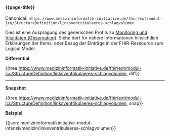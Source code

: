 #### {{page-title}}

Canonical: 
```https://www.medizininformatik-initiative.de/fhir/ext/modul-icu/StructureDefinition/linksventrikulaeres-schlagvolumen```
<br> 

Dies ist eine Ausprägung des generischen Profils zu [Monitoring und Vitaldaten (Observation)](https://www.medizininformatik-initiative.de/fhir/ext/modul-icu/StructureDefinition/monitoring-und-vitaldaten). Siehe dort für nähere Informationen hinsichtlich Erklärungen der Items, oder Bezug der Einträge in der FHIR-Ressource zum Logical Model. 


**Differential**

{{tree:https://www.medizininformatik-initiative.de/fhir/ext/modul-icu/StructureDefinition/linksventrikulaeres-schlagvolumen, diff}}

---

**Snapshot**

{{tree:https://www.medizininformatik-initiative.de/fhir/ext/modul-icu/StructureDefinition/linksventrikulaeres-schlagvolumen, snap}}

**Beispiel**

{{json: medizininformatikinitiative-modul-intensivmedizin/linksventrikulaeres-schlagvolumen}}